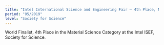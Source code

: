 ```yaml
---
title: "Intel International Science and Engineering Fair — 4th Place, Material Science"
period: "05/2019"
level: "Society for Science"
---
```

World Finalist, 4th Place in the Material Science Category at the Intel ISEF, Society for Science.
